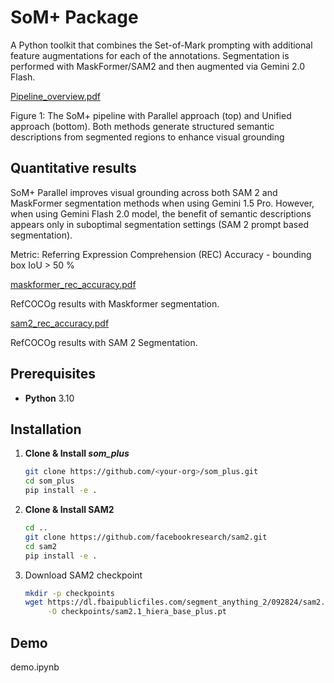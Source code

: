 # SoM+ Package

A Python toolkit that combines the Set-of-Mark prompting with additional feature augmentations for each of the annotations. Segmentation is performed with MaskFormer/SAM2 and then augmented via Gemini 2.0 Flash. 

[Pipeline_overview.pdf](https://github.com/user-attachments/files/19961195/Pipeline_overview.pdf)

Figure 1: The SoM+ pipeline with Parallel approach (top) and Unified approach (bottom). Both methods generate structured
semantic descriptions from segmented regions to enhance visual grounding

## Quantitative results

SoM+ Parallel improves visual grounding across both SAM 2 and MaskFormer segmentation methods when using Gemini 1.5 Pro. However, when using Gemini Flash 2.0 model, the benefit of semantic descriptions appears only in suboptimal segmentation settings (SAM 2 prompt based segmentation).

Metric: Referring Expression Comprehension (REC) Accuracy - bounding box IoU > 50 %

[maskformer_rec_accuracy.pdf](https://github.com/user-attachments/files/19961352/maskformer_rec_accuracy.pdf)

RefCOCOg results with Maskformer segmentation.

[sam2_rec_accuracy.pdf](https://github.com/user-attachments/files/19961353/sam2_rec_accuracy.pdf)

RefCOCOg results with SAM 2 Segmentation.

## Prerequisites

- **Python** 3.10  

## Installation

1. **Clone & Install _som_plus_**

   ```bash
   git clone https://github.com/<your-org>/som_plus.git
   cd som_plus
   pip install -e .

2. **Clone & Install SAM2**

   ```bash
   cd ..
   git clone https://github.com/facebookresearch/sam2.git
   cd sam2
   pip install -e .

3. Download SAM2 checkpoint
   ```bash
   mkdir -p checkpoints
   wget https://dl.fbaipublicfiles.com/segment_anything_2/092824/sam2.1_hiera_base_plus.pt \
        -O checkpoints/sam2.1_hiera_base_plus.pt


## Demo 

demo.ipynb
